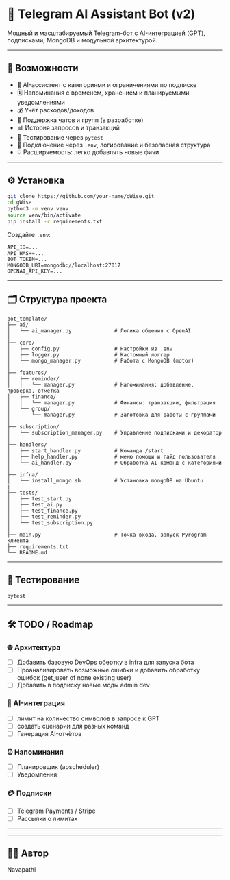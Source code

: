 # 🤖 Telegram AI Assistant Bot (v2)

Мощный и масштабируемый Telegram-бот с AI-интеграцией (GPT), подписками, MongoDB и модульной архитектурой.

---

## 🚀 Возможности

- 🧠 AI-ассистент с категориями и ограничениями по подписке
- 🗓 Напоминания с временем, хранением и планируемыми уведомлениями
- 💰 Учёт расходов/доходов
- 👥 Поддержка чатов и групп (в разработке)
- 📊 История запросов и транзакций
- 🧪 Тестирование через `pytest`
- 🔐 Подключение через `.env`, логирование и безопасная структура
- 💡 Расширяемость: легко добавлять новые фичи

---

## ⚙️ Установка

```bash
git clone https://github.com/your-name/gWise.git
cd gWise
python3 -m venv venv
source venv/bin/activate
pip install -r requirements.txt
```

Создайте `.env`:
```
API_ID=...
API_HASH=...
BOT_TOKEN=...
MONGODB_URI=mongodb://localhost:27017
OPENAI_API_KEY=...
```

---

## 🗂️ Структура проекта

```
bot_template/
├── ai/
│   └── ai_manager.py              # Логика общения с OpenAI
│
├── core/
│   ├── config.py                  # Настройки из .env
│   ├── logger.py                  # Кастомный логгер
│   └── mongo_manager.py           # Работа с MongoDB (motor)
│
├── features/
│   ├── reminder/
│   │   └── manager.py             # Напоминания: добавление, проверка, отметка
│   ├── finance/
│   │   └── manager.py             # Финансы: транзакции, фильтрация
│   └── group/
│       └── manager.py             # Заготовка для работы с группами
│
├── subscription/
│   └── subscription_manager.py    # Управление подписками и декоратор
│
├── handlers/
│   ├── start_handler.py           # Команда /start
│   ├── help_handler.py            # меню помощи и гайд пользователя
│   └── ai_handler.py              # Обработка AI-команд с категориями
│
├── infra/
│   └── install_mongo.sh           # Установка mongoDB на Ubuntu
|
├── tests/
│   ├── test_start.py
│   ├── test_ai.py
│   ├── test_finance.py
│   ├── test_reminder.py
│   └── test_subscription.py
│
├── main.py                        # Точка входа, запуск Pyrogram-клиента
├── requirements.txt
└── README.md
```

---

## 🧪 Тестирование

```bash
pytest
```

---

## 🛠 TODO / Roadmap

### 🌐 Архитектура
- [ ] Добавить базовую DevOps обертку в infra для запуска бота
- [ ] Проанализировать возможные ошибки и добавить обработку ошибок (get_user of none existing user)
- [ ] Добавить в подписку новые моды admin dev

### 🤖 AI-интеграция
- [ ] лимит на количество символов в запросе к GPT
- [ ] создать сценарии для разных команд
- [ ] Генерация AI-отчётов

### ⏰ Напоминания
- [ ] Планировщик (apscheduler)
- [ ] Уведомления

### 💳 Подписки
- [ ] Telegram Payments / Stripe
- [ ] Рассылки о лимитах

---



---

## 👨‍💻 Автор
Navapathi
